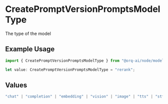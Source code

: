 # CreatePromptVersionPromptsModelType

The type of the model

## Example Usage

```typescript
import { CreatePromptVersionPromptsModelType } from "@orq-ai/node/models/operations";

let value: CreatePromptVersionPromptsModelType = "rerank";
```

## Values

```typescript
"chat" | "completion" | "embedding" | "vision" | "image" | "tts" | "stt" | "rerank"
```